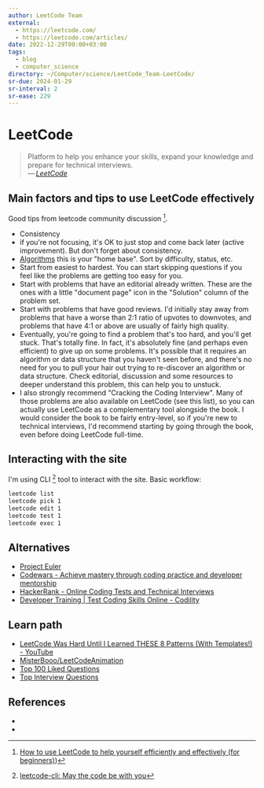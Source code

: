 ```yaml
---
author: LeetCode Team
external:
  - https://leetcode.com/
  - https://leetcode.com/articles/
date: 2022-12-29T00:00+03:00
tags:
  - blog
  - computer_science
directory: ~/Computer/science/LeetCode_Team-LeetCode/
sr-due: 2024-01-29
sr-interval: 2
sr-ease: 229
---
```


# LeetCode

> Platform to help you enhance your skills, expand your knowledge and prepare
> for technical interviews.\
> — <cite>[LeetCode](https://leetcode.com/)</cite>

## Main factors and tips to use LeetCode effectively

Good tips from leetcode community discussion [^1].

- Consistency
- if you're not focusing, it's OK to just stop and come back later (active
  improvement). But don't forget about consistency.
- [Algorithms](https://leetcode.com/problemset/algorithms/) this is your "home
  base". Sort by difficulty, status, etc.
- Start from easiest to hardest. You can start skipping questions if you feel
  like the problems are getting too easy for you.
- Start with problems that have an editorial already written. These are the ones
  with a little "document page" icon in the "Solution" column of the problem
  set.
- Start with problems that have good reviews. I'd initially stay away from
  problems that have a worse than 2:1 ratio of upvotes to downvotes, and
  problems that have 4:1 or above are usually of fairly high quality.
- Eventually, you're going to find a problem that's too hard, and you'll get
  stuck. That's totally fine. In fact, it's absolutely fine (and perhaps even
  efficient) to give up on some problems. It's possible that it requires an
  algorithm or data structure that you haven't seen before, and there's no need
  for you to pull your hair out trying to re-discover an algorithm or data
  structure. Check editorial, discussion and some resources to deeper understand
  this problem, this can help you to unstuck.
- I also strongly recommend "Cracking the Coding Interview". Many of those
  problems are also available on LeetCode (see this list), so you can actually
  use LeetCode as a complementary tool alongside the book. I would consider the
  book to be fairly entry-level, so if you're new to technical interviews, I'd
  recommend starting by going through the book, even before doing LeetCode
  full-time.

## Interacting with the site

I'm using CLI [^2] tool to interact with the site. Basic workflow:

```sh
leetcode list
leetcode pick 1
leetcode edit 1
leetcode test 1
leetcode exec 1
```

## Alternatives

- [Project Euler](https://projecteuler.net/)
- [Codewars - Achieve mastery through coding practice and developer mentorship](https://www.codewars.com/)
- [HackerRank - Online Coding Tests and Technical Interviews](https://www.hackerrank.com/)
- [Developer Training | Test Coding Skills Online - Codility](https://app.codility.com/programmers/)

## Learn path

- [LeetCode Was Hard Until I Learned THESE 8 Patterns (With Templates!) - YouTube](https://www.youtube.com/watch?app=desktop&v=RYT08CaYq6A)
- [MisterBooo/LeetCodeAnimation](https://github.com/MisterBooo/LeetCodeAnimation)
- [Top 100 Liked Questions](https://leetcode.com/problemset/all/?listId=79h8rn6&page=1)
- [Top Interview Questions](https://leetcode.com/problemset/all/?page=1&listId=wpwgkgt)

## References

- [^1]: [How to use LeetCode to help yourself efficiently and effectively (for beginners)](https://leetcode.com/discuss/career/450215/How-to-use-LeetCode-to-help-yourself-efficiently-and-effectively-\(for-beginners\)))
- [^2]: [leetcode-cli: May the code be with you](https://github.com/clearloop/leetcode-cli)
